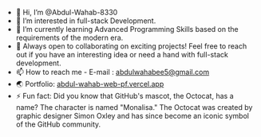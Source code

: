 - 👋 Hi, I’m @Abdul-Wahab-8330
- 👀 I’m interested in full-stack Development.
- 🌱 I’m currently learning Advanced Programming Skills based on the requirements of the modern era.
- 💞️ Always open to collaborating on exciting projects! Feel free to reach out if you have an interesting idea or need a hand with full-stack development.
- 📫 How to reach me - E-mail : abdulwahabee5@gmail.com
- 🌏 Portfolio: [abdul-wahab-web-pf.vercel.app](https://abdul-wahab-web-pf.vercel.app/)
- ⚡ Fun fact: Did you know that GitHub's mascot, the Octocat, has a name? The character is named "Monalisa." The Octocat was created by graphic designer Simon Oxley and has since become an iconic symbol of the GitHub community.

<!---
Abdul-Wahab-8330/Abdul-Wahab-8330 is a ✨ special ✨ repository because its `README.md` (this file) appears on your GitHub profile.
You can click the Preview link to take a look at your changes.
--->
